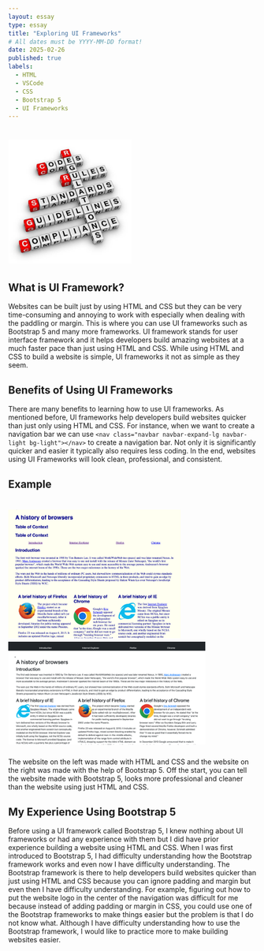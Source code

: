 ```yaml
---
layout: essay
type: essay
title: "Exploring UI Frameworks" 
# All dates must be YYYY-MM-DD format!
date: 2025-02-26
published: true
labels:
  - HTML
  - VSCode
  - CSS
  - Bootstrap 5
  - UI Frameworks
---
```


# <img width="250px"  src="/img/codingstandard.jpg" >

## What is UI Framework?
Websites can be built just by using HTML and CSS but they can be very time-consuming and annoying to work with especially when dealing 
with the paddling or margin. This is where you can use UI frameworks such as Bootstrap 5 and many more frameworks. UI framework stands 
for user interface framework and it helps developers build amazing websites at a much faster pace than just using HTML and CSS. While 
using HTML and CSS to build a website is simple, UI frameworks it not as simple as they seem.

## Benefits of Using UI Frameworks
There are many benefits to learning how to use UI frameworks. As mentioned before, Ul frameworks help developers build websites quicker 
than just only using HTML and CSS. For instance, when we want to create a navigation bar we can use ```<nav class="navbar navbar-expand-lg navbar-light bg-light"></nav>``` 
to create a navigation bar. Not only it is significantly quicker and easier it typically also requires less coding. In the end, websites 
using UI Frameworks will look clean, professional, and consistent.

## Example
# <img width="350px"  src="/img/css-website.png" ><img width="400px"  src="/img/bootstrap.png">

The website on the left was made with HTML and CSS and the website on the right was made with the help of Bootstrap 5. Off the start, 
you can tell the website made with Bootstrap 5, looks more professional and cleaner than the website using just HTML and CSS.

## My Experience Using Bootstrap 5
Before using a UI framework called Bootstrap 5, I knew nothing about UI frameworks or had any experience with them but I did have 
 prior experience building a website using HTML and CSS. When I was first introduced to Bootstrap 5, I had difficulty understanding 
 how the Bootstrap framework works and even now I have difficulty understanding. The Bootstrap framework is there to help developers 
 build websites quicker than just using HTML and CSS because you can ignore padding and margin but even then I have difficulty 
 understanding. For example, figuring out how to put the website logo in the center of the navigation was difficult for me because 
 instead of adding padding or margin in CSS, you could use one of the Bootstrap frameworks to make things easier but the problem is 
 that I do not know what. Although I have difficulty understanding how to use the Bootstrap framework, I would like to practice more 
 to make building websites easier.
